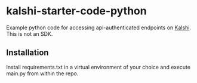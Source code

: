 # kalshi-starter-code-python
Example python code for accessing api-authenticated endpoints on [Kalshi](https://kalshi.com). This is not an SDK. 

## Installation 
Install requirements.txt in a virtual environment of your choice and execute main.py from within the repo.
